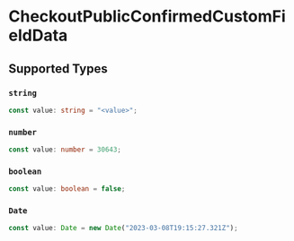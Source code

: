 # CheckoutPublicConfirmedCustomFieldData


## Supported Types

### `string`

```typescript
const value: string = "<value>";
```

### `number`

```typescript
const value: number = 30643;
```

### `boolean`

```typescript
const value: boolean = false;
```

### `Date`

```typescript
const value: Date = new Date("2023-03-08T19:15:27.321Z");
```

